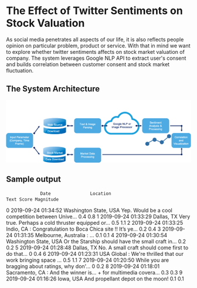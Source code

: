 # The Effect of Twitter Sentiments on Stock Valuation

As social media penetrates all aspects of our life, it is also reflects people opinion on particular problem, product or service. With that in mind we want to explore whether twitter sentiments affects on stock market valuation of company. The system leverages Google NLP API to extract user's consent and builds correlation between customer consent and stock market fluctuation.  

## The System Architecture
<img src=https://github.com/yerlansharipov/customer_consent/blob/master/arch.png width=1200/>


## Sample output

                 Date               Location                                               Text Score Magnitude
0 2019-09-24 01:34:52  Washington State, USA  Yep. Would be a cool competition between Unive...   0.4       0.8
1 2019-09-24 01:33:29             Dallas, TX  Very true. Perhaps a cold thruster equipped or...   0.5       1.1
2 2019-09-24 01:33:25              Indio, CA  : Congratulation to Boca Chica site !! It’s ye...   0.2       0.4
3 2019-09-24 01:31:35   Melbourne, Australia                                                : …   0.1       0.1
4 2019-09-24 01:30:54  Washington State, USA  Or the Starship should have the small craft in...   0.2       0.2
5 2019-09-24 01:28:48             Dallas, TX  No. A small craft should come first to do that...     0       0.4
6 2019-09-24 01:23:31             USA Global  : We're thrilled that our work bringing space ...   0.5       1.1
7 2019-09-24 01:20:50                         While you are bragging about ratings, why don'...     0       0.2
8 2019-09-24 01:18:01         Sacramento, CA  : And the winner is... + for multimedia covera...   0.3       0.3
9 2019-09-24 01:16:26              Iowa, USA                  And propellant depot on the moon!   0.1       0.1
